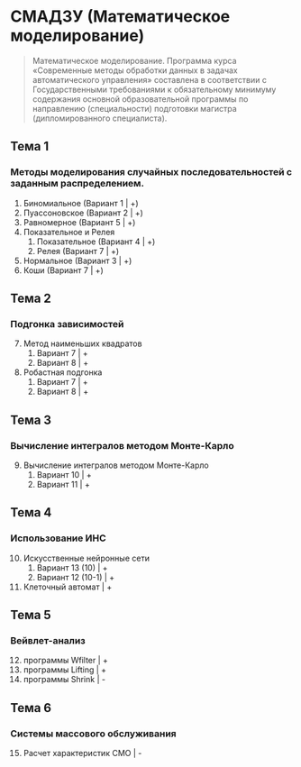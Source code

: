 # СМАДЗУ (Математическое моделирование)

> Математическое моделирование. Программа курса «Современные методы обработки данных в задачах автоматического управления» составлена в соответствии с Государственными требованиями к обязательному минимуму содержания основной образовательной программы по направлению (специальности) подготовки магистра (дипломированного специалиста).

## Тема 1

### Методы моделирования случайных последовательностей с заданным распределением.

1. Биномиальное (Вариант 1 | +)
2. Пуассоновское (Вариант 2 | +)
3. Равномерное (Вариант 5 | +)
4. Показательное и Релея
    1. Показательное (Вариант 4 | +)
    2. Релея (Вариант 7 | +)
5. Нормальное (Вариант 3 | +)
6. Коши (Вариант 7 | +)

## Тема 2

### Подгонка зависимостей

7. Метод наименьших квадратов
    1. Вариант 7                                   |   +
    2. Вариант 8                                   |   +
8. Робастная подгонка
    1. Вариант 7                                   |   +
    2. Вариант 8                                   |   +

## Тема 3

### Вычисление интегралов методом Монте-Карло

9. Вычисление интегралов методом Монте-Карло
    1. Вариант 10                                  |   +
    2. Вариант 11                                  |   +

## Тема 4

### Использование ИНС

10. Искусственные нейронные сети
    1. Вариант 13 (10)                       |   +
    2. Вариант 12 (10-1)                     |   +
11. Клеточный автомат                        |   +

## Тема 5

### Вейвлет-анализ

12. программы Wfilter                           |   +
13. программы Lifting                           |   +
14. программы Shrink                            |   -

## Тема 6

### Системы массового обслуживания

15. Расчет характеристик СМО                    |   -
